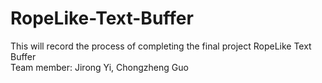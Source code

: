 # RopeLike-Text-Buffer
This will record the process of completing the final project RopeLike Text Buffer  
Team member: Jirong Yi, Chongzheng Guo

